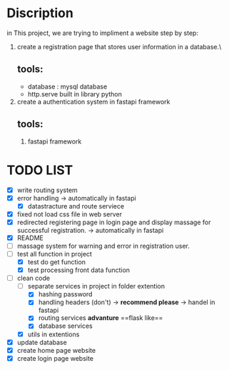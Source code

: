 # Discription

in This project, we are trying to impliment a website step by step:

1. create a registration page that stores user information in a database.\
   ## tools:
    - database : mysql database
    - http.serve built in library python
2. create a authentication system in fastapi framework
    ## tools:
    1. fastapi framework 

# TODO LIST

- [x] write routing system
- [x] error handling -> automatically in fastapi
    - [x] datastracture and route serviece 
- [x] fixed not load css file in web server
- [x] redirected registering page in login page and display massage for successful registration. -> automatically in 
fastapi
- [x] README
- [ ] massage system for warning and error in registration user.
- [ ] test all function in project
    - [x] test do get function
    - [x] test processing front data function
- [ ] clean code
    - [ ] separate services in project in folder extention
        - [x] hashing password
        - [x] handling headers (don't) -> **recommend please** -> handel in fastapi
        - [x] routing services **advanture** ==flask like==
        - [x] database services
    - [x] utils in extentions
- [x] update database
- [x] create home page website
- [x] create login page website
